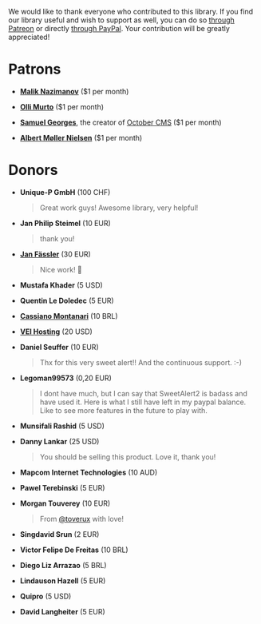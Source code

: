 We would like to thank everyone who contributed to this library. If you find our library useful and wish to support as well, you can do so [through Patreon](https://www.patreon.com/limonte) or directly [through PayPal](https://www.paypal.me/limonte/5eur). Your contribution will be greatly appreciated!


# Patrons

- **[Malik Nazimanov](https://www.patreon.com/lantos)** ($1 per month)

- **[Olli Murto](https://www.patreon.com/user/?u=9095640)** ($1 per month)

- **[Samuel Georges](https://www.patreon.com/daftspunk)**, the creator of [October CMS](https://github.com/octobercms/october) ($1 per month)

- **[Albert Møller Nielsen](https://www.patreon.com/user?u=4221410)** ($1 per month)


# Donors

- **Unique-P GmbH** (100 CHF)

    > Great work guys! Awesome library, very helpful!

- **Jan Philip Steimel** (10 EUR)

    > thank you!

- **[Jan Fässler](https://github.com/faessler)** (30 EUR)

    > Nice work! 👾

- **Mustafa Khader** (5 USD)

- **Quentin Le Doledec** (5 EUR)

- **[Cassiano Montanari](https://github.com/cassianomon)** (10 BRL)

- **[VEI Hosting](http://www.veihosting.com/)** (20 USD)

- **Daniel Seuffer** (10 EUR)

    > Thx for this very sweet alert!! And the continuous support. :-)

- **Legoman99573** (0,20 EUR)

    > I dont have much, but I can say that SweetAlert2 is badass and have used it. Here is what I still have left in my paypal balance. Like to see more features in the future to play with.

- **Munsifali Rashid** (5 USD)

- **Danny Lankar** (25 USD)

    > You should be selling this product. Love it, thank you!

- **Mapcom Internet Technologies** (10 AUD)

- **Pawel Terebinski** (5 EUR)

- **Morgan Touverey** (10 EUR)

    > From [@toverux](github.com/toverux) with love!

- **Singdavid Srun** (2 EUR)

- **Victor Felipe De Freitas** (10 BRL)

- **Diego Liz Arrazao** (5 BRL)

- **Lindauson Hazell** (5 EUR)

- **Quipro** (5 USD)

- **David Langheiter** (5 EUR)
